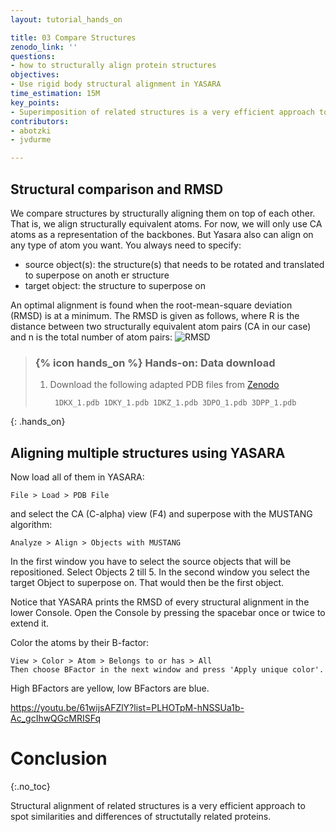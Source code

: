 ```yaml
---
layout: tutorial_hands_on

title: 03 Compare Structures
zenodo_link: ''
questions:
- how to structurally align protein structures
objectives:
- Use rigid body structural alignment in YASARA
time_estimation: 15M
key_points:
- Superimposition of related structures is a very efficient approach to spot similarities and differences of structutally related proteins.
contributors:
- abotzki
- jvdurme

---
```


## Structural comparison and RMSD
We compare structures by structurally aligning them on top of each other. That is, we
align structurally equivalent atoms. For now, we will only use CA atoms as a representation of the backbones.
But Yasara also can align on any type of atom you want. You always need to specify:

-  source object(s): the structure(s) that needs to be rotated and translated to superpose on anoth
er structure
-  target object: the structure to superpose on

An optimal alignment is found when the root-mean-square deviation (RMSD) is at a minimum.
The RMSD is given as follows, where R is the distance between two structurally equivalent atom pairs (CA in our case) and n is the total number of atom pairs:
![RMSD](../../images/RMSD.gif "calculation of RMSD")


> ### {% icon hands_on %} Hands-on: Data download
>
> 1. Download the following adapted PDB files from [Zenodo](https://zenodo.org/record/3550492#.XdeNL1dKiUk)
>
>    ```
>     1DKX_1.pdb 1DKY_1.pdb 1DKZ_1.pdb 3DPO_1.pdb 3DPP_1.pdb
>    ```
>
{: .hands_on}

## Aligning multiple structures using YASARA

Now load all of them in YASARA:

```
File > Load > PDB File
```

and select the CA (C-alpha) view (F4) and superpose with the MUSTANG algorithm:


```
Analyze > Align > Objects with MUSTANG
```


In the first window you have to select the source objects that will be repositioned. Select Objects 2 till 5. In the second window you select the target Object to superpose on. That would then be the first object.

Notice that YASARA prints the RMSD of every structural alignment in the lower Console. Open the Console by pressing the spacebar once or twice to extend it.

Color the atoms by their B-factor:

```
View > Color > Atom > Belongs to or has > All
Then choose BFactor in the next window and press 'Apply unique color'.
```

High BFactors are yellow, low BFactors are blue.

https://youtu.be/61wijsAFZlY?list=PLHOTpM-hNSSUa1b-Ac_gcIhwQGcMRISFq



# Conclusion
{:.no_toc}

Structural alignment of related structures is a very efficient approach to spot similarities and differences of structutally related proteins.
